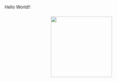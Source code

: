 <p align="left">Hello World!!</p>

###

<div align="center">
  <img height="200" src="https://media4.giphy.com/media/v1.Y2lkPTc5MGI3NjExMmF1ZGFhMjIyOGJ0M210NjFnZGF5dWRsdjNtNXhwMjhjOTI2eHUxYyZlcD12MV9pbnRlcm5hbF9naWZfYnlfaWQmY3Q9Zw/D9aSh4ymC0l7fCVLtg/giphy.gif"  />
</div>

###
